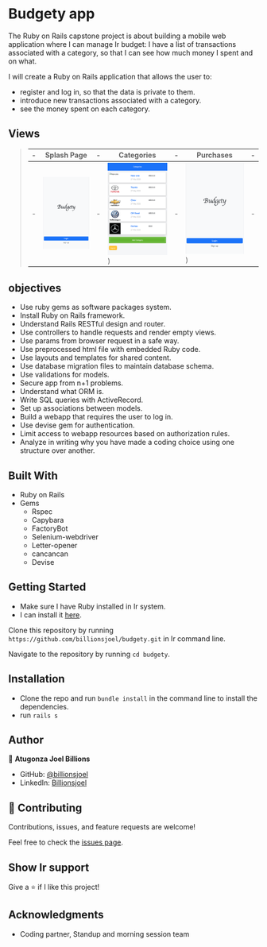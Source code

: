 # Budgety app
The Ruby on Rails capstone project is about building a mobile web application where I can manage Ir budget: I have a list of transactions associated with a category, so that I can see how much money I spent and on what.

I will create a Ruby on Rails application that allows the user to:

- register and log in, so that the data is private to them.
- introduce new transactions associated with a category.
- see the money spent on each category.

## Views

> | -   | Splash Page                       | -   | Categories                                 | -   | Purchases                                   | -   |
> | --- | --------------------------------- | --- | ------------------------------------------ | --- | ------------------------------------------- | --- |
> | -   | ![screenshot](app-screenshot1.png) | -   | ![screenshot](app-screenshot.png)) | -   | ![screenshot](app-screenshot1.png)) | -   |

## objectives

- Use ruby gems as software packages system.
- Install Ruby on Rails framework.
- Understand Rails RESTful design and router.
- Use controllers to handle requests and render empty views.
- Use params from browser request in a safe way.
- Use preprocessed html file with embedded Ruby code.
- Use layouts and templates for shared content.
- Use database migration files to maintain database schema.
- Use validations for models.
- Secure app from n+1 problems.
- Understand what ORM is.
- Write SQL queries with ActiveRecord.
- Set up associations between models.
- Build a webapp that requires the user to log in.
- Use devise gem for authentication.
- Limit access to webapp resources based on authorization rules.
- Analyze in writing why you have made a coding choice using one structure over another.

## Built With

- Ruby on Rails
- Gems
  - Rspec
  - Capybara
  - FactoryBot
  - Selenium-webdriver
  - Letter-opener
  - cancancan
  - Devise

## Getting Started

- Make sure I have Ruby installed in Ir system.
- I can install it [here](https://www.ruby-lang.org/en/documentation/installation/).

Clone this repository by running `https://github.com/billionsjoel/budgety.git` in Ir command line.

Navigate to the repository by running `cd budgety`.

## Installation

- Clone the repo and run `bundle install` in the command line to install the dependencies.
- run `rails s`

## Author

👤 **Atugonza Joel Billions**

- GitHub: [@billionsjoel](https://github.com/billionsjoel)
- LinkedIn: [Billionsjoel](https://www.linkedin.com/in/billionsjoel/)

## 🤝 Contributing

Contributions, issues, and feature requests are welcome!

Feel free to check the [issues page](https://github.com/billionsjoel/budgety/issues).

## Show Ir support

Give a ⭐️ if I like this project!

## Acknowledgments

- Coding partner, Standup and morning session team
